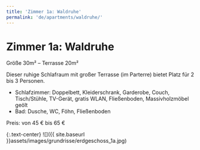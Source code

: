 ```yaml
---
title: 'Zimmer 1a: Waldruhe'
permalink: 'de/apartments/waldruhe/'
---
```


# Zimmer 1a: Waldruhe

Größe 30m² – Terrasse 20m²

Dieser ruhige Schlafraum mit großer Terrasse (im Parterre) bietet Platz für 2 bis 3 Personen.

* Schlafzimmer: Doppelbett, Kleiderschrank, Garderobe, Couch, Tisch/Stühle, TV-Gerät, gratis WLAN, Fließenboden, Massivholzmöbel geölt
* Bad: Dusche, WC, Föhn, Fließenboden

Preis: von 45 € bis 65 €

{:.text-center}
![]({{ site.baseurl }}assets/images/grundrisse/erdgeschoss_1a.jpg)
